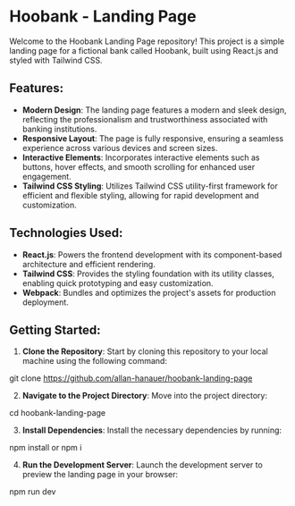 # Hoobank - Landing Page

Welcome to the Hoobank Landing Page repository! This project is a simple landing page for a fictional bank called Hoobank, built using React.js and styled with Tailwind CSS.

## Features:

- **Modern Design**: The landing page features a modern and sleek design, reflecting the professionalism and trustworthiness associated with banking institutions.
- **Responsive Layout**: The page is fully responsive, ensuring a seamless experience across various devices and screen sizes.
- **Interactive Elements**: Incorporates interactive elements such as buttons, hover effects, and smooth scrolling for enhanced user engagement.
- **Tailwind CSS Styling**: Utilizes Tailwind CSS utility-first framework for efficient and flexible styling, allowing for rapid development and customization.

## Technologies Used:

- **React.js**: Powers the frontend development with its component-based architecture and efficient rendering.
- **Tailwind CSS**: Provides the styling foundation with its utility classes, enabling quick prototyping and easy customization.
- **Webpack**: Bundles and optimizes the project's assets for production deployment.

## Getting Started:

1. **Clone the Repository**: Start by cloning this repository to your local machine using the following command:

git clone https://github.com/allan-hanauer/hoobank-landing-page

2. **Navigate to the Project Directory**: Move into the project directory:

cd hoobank-landing-page

3. **Install Dependencies**: Install the necessary dependencies by running:

npm install or npm i

4. **Run the Development Server**: Launch the development server to preview the landing page in your browser:

npm run dev

